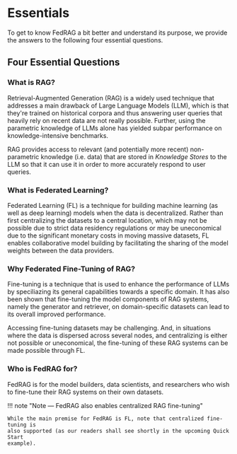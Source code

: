 # Essentials

To get to know FedRAG a bit better and understand its purpose, we provide the
answers to the following four essential questions.

## Four Essential Questions

### What is RAG?

Retrieval-Augmented Generation (RAG) is a widely used technique that addresses a main drawback of Large Language Models (LLM), which is that they're trained on
historical corpora and thus answering user queries that heavily rely on recent data
are not really possible. Further, using the parametric knowledge of LLMs alone
has yielded subpar performance on knowledge-intensive benchmarks.

RAG provides access to relevant (and potentially more recent) non-parametric
knowledge (i.e. data) that are stored in _Knowledge Stores_ to the LLM so that it
can use it in order to more accurately respond to user queries.

### What is Federated Learning?

Federated Learning (FL) is a technique for building machine learning (as well as
deep learning) models when the data is decentralized. Rather than first centralizing
the datasets to a central location, which may not be possible due to strict data
residency regulations or may be uneconomical due to the significant monetary costs in moving massive datasets, FL enables collaborative model building by facilitating
the sharing of the model weights between the data providers.

### Why Federated Fine-Tuning of RAG?

Fine-tuning is a technique that is used to enhance the performance of LLMs by
speciliazing its general capabilities towards a specific domain. It has also been
shown that fine-tuning the model components of RAG systems, namely the generator
and retriever, on domain-specific datasets can lead to its overall improved
performance.

Accessing fine-tuning datasets may be challenging. And, in situations where the
data is dispersed across several nodes, and centralizing is either not possible
or uneconomical, the fine-tuning of these RAG systems can be made possible through
FL.

### Who is FedRAG for?

FedRAG is for the model builders, data scientists, and researchers who wish to fine-tune
their RAG systems on their own datasets.

!!! note "Note — FedRAG also enables centralized RAG fine-tuning"

    While the main premise for FedRAG is FL, note that centralized fine-tuning is
    also supported (as our readers shall see shortly in the upcoming Quick Start
    example).
